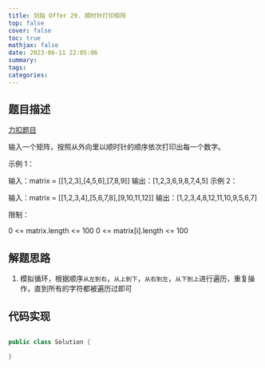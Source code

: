 ```yaml
---
title: 剑指 Offer 29. 顺时针打印矩阵
top: false
cover: false
toc: true
mathjax: false
date: 2023-06-11 22:05:06
summary:
tags:
categories:
---
```


## 题目描述

[力扣题目](https://leetcode.cn/problems/shun-shi-zhen-da-yin-ju-zhen-lcof/)

输入一个矩阵，按照从外向里以顺时针的顺序依次打印出每一个数字。

示例 1：

输入：matrix = [[1,2,3],[4,5,6],[7,8,9]]
输出：[1,2,3,6,9,8,7,4,5]
示例 2：

输入：matrix = [[1,2,3,4],[5,6,7,8],[9,10,11,12]]
输出：[1,2,3,4,8,12,11,10,9,5,6,7]

限制：

0 <= matrix.length <= 100
0 <= matrix[i].length <= 100

## 解题思路

1. 模拟循环，根据顺序`从左到右`，`从上到下`，`从右到左`，`从下到上`进行遍历，重复操作，直到所有的字符都被遍历过即可

## 代码实现

```java

public class Solution {

}

```
